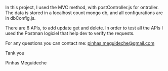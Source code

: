 In this project, I used the MVC method, with postController.js for ontroller.
The data is stored in a localhost count mongo db, and all configurations are in dbConfig.js.

There are 6 APIs, to add update get and delete.
In order to test all the APIs I used the Postman logiciel that help dev to verify the requests.

For any questions you can contact me: pinhas.meguideche@gmail.com

Tank you

Pinhas Meguideche
